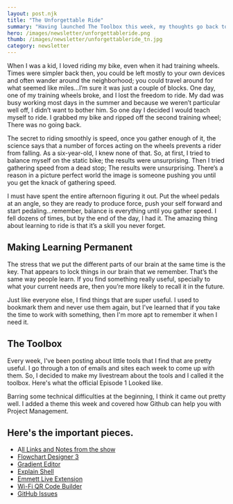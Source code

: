 ```yaml
---
layout: post.njk
title: "The Unforgettable Ride"
summary: "Having launched The Toolbox this week, my thoughts go back to my childhood and how teaching myself how to ride a bike taught me everything I needed to know about learning things permanently."
hero: /images/newsletter/unforgettableride.png
thumb: /images/newsletter/unforgettableride_tn.jpg
category: newsletter
---
```


When I was a kid, I loved riding my bike, even when it had training wheels. Times were simpler back then, you could be left mostly to your own devices and often wander around the neighborhood; you could travel around for what seemed like miles…I’m sure it was just a couple of blocks. One day, one of my training wheels broke, and I lost the freedom to ride. My dad was busy working most days in the summer and because we weren’t particular well off, I didn’t want to bother him. So one day I decided I would teach myself to ride. I grabbed my bike and ripped off the second training wheel; There was no going back.

The secret to riding smoothly is speed, once you gather enough of it, the science says that a number of forces acting on the wheels prevents a rider from falling. As a six-year-old, I knew none of that. So, at first, I tried to balance myself on the static bike; the results were unsurprising. Then I tried gathering speed from a dead stop; The results were unsurprising. There’s a reason in a picture perfect world the image is someone pushing you until you get the knack of gathering speed.

I must have spent the entire afternoon figuring it out. Put the wheel pedals at an angle, so they are ready to produce force, push your self forward and start pedaling…remember, balance is everything until you gather speed. I fell dozens of times, but by the end of the day, I had it. The amazing thing about learning to ride is that it’s a skill you never forget.

## Making Learning Permanent

The stress that we put the different parts of our brain at the same time is the key. That appears to lock things in our brain that we remember. That’s the same way people learn. If you find something really useful, specially to what your current needs are, then you’re more likely to recall it in the future.

Just like everyone else, I find things that are super useful. I used to bookmark them and never use them again, but I’ve learned that if you take the time to work with something, then I'm more apt to remember it when I need it.

<lite-youtube videoid="djiiIhLZtOs"></lite-youtube>

## The Toolbox

Every week, I've been posting about little tools that I find that are pretty useful. I go through a ton of emails and sites each week to come up with them. So, I decided to make my livestream about the tools and I called it the toolbox. Here's what the official Episode 1 Looked like.

Barring some technical difficulties at the beginning, I think it came out pretty well. I added a theme this week and covered how Github can help you with Project Management.

## Here's the important pieces.

- A[ll Links and Notes from the show](https://raybo.org/toolbox/2021-07-21-Managing-your-projects-with-GitHub-The-Toolbox-Ep-01/)
- [Flowchart Designer 3](https://apps.apple.com/us/app/flowchart-designer-3/id1512570906#?platform=ipad)
- [Gradient Editor](https://gra.dient.art/)
- [Explain Shell](https://explainshell.com/)
- [Emmett Live Extension](https://marketplace.visualstudio.com/items?itemName=ysemeniuk.emmet-live)
- [Wi-Fi QR Code Builder](https://go.raybo.org/512o)
- [GitHub Issues](https://github.com/features/issues)
